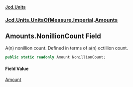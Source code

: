 #### [Jcd.Units](index.md 'index')
### [Jcd.Units.UnitsOfMeasure.Imperial](Jcd.Units.UnitsOfMeasure.Imperial.md 'Jcd.Units.UnitsOfMeasure.Imperial').[Amounts](Jcd.Units.UnitsOfMeasure.Imperial.Amounts.md 'Jcd.Units.UnitsOfMeasure.Imperial.Amounts')

## Amounts.NonillionCount Field

A(n) nonillion count. Defined in terms of a(n) octillion count.

```csharp
public static readonly Amount NonillionCount;
```

#### Field Value
[Amount](Jcd.Units.UnitTypes.Amount.md 'Jcd.Units.UnitTypes.Amount')